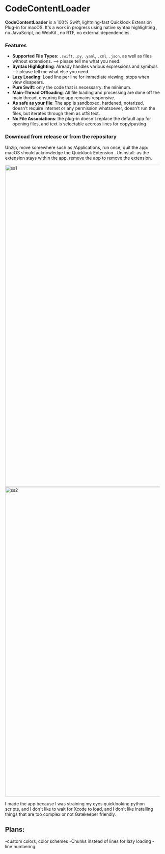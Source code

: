 # CodeContentLoader

**CodeContentLoader** is a 100% Swift, lightning-fast Quicklook Extension Plug-in for macOS. It's a work in progress  using native  syntax highlighting , no JavaScript, no WebKit , no RTF, no external dependencies.


### Features
- **Supported File Types**: `.swift`, `.py`, `.yaml`, `.xml`, `.json`, as well as files without extensions. --> please tell me what you need.
- **Syntax Highlighting**:  Already handles various expressions and symbols --> please tell me what else you need.
- **Lazy Loading**: Load line per line for immediate viewing, stops when view disapears.
- **Pure Swift**:  only the code that is necessarry: the minimum.
- **Main-Thread Offloading**: All file loading and processing are done off the main thread, ensuring the app remains responsive.
- **As safe as your file**: The app is sandboxed, hardened, notarized, doesn't require internet or any permission whatsoever,  doesn't run the files, but iterates through them as utf8 text.
- **No File Associations**: the plug-in doesn't replace the default app for opening files, and text is selectable accross lines for copy/pasting


### Download from release or from the repository
Unzip, move somewhere such as /Applications, run once, quit the app: macOS should acknowledge the Quicklook Extension .
Uninstall: as the extension stays within the app, remove the app to remove the extension.

<img width="1049" alt="ss1" src="https://github.com/user-attachments/assets/6cfd81c6-133d-4a33-bfd8-487a21bfa950">
<img width="1009" alt="ss2" src="https://github.com/user-attachments/assets/76517a29-f8a6-424d-a74c-284d1ae901f0">

I made the app because I was straining my eyes quicklooking python scripts, and I don't like to wait for Xcode to load, and I don't like installing things that are too complex or not Gatekeeper friendly.  

## Plans:
-custom colors, color schemes
-Chunks instead of lines for lazy loading
-line numbering
